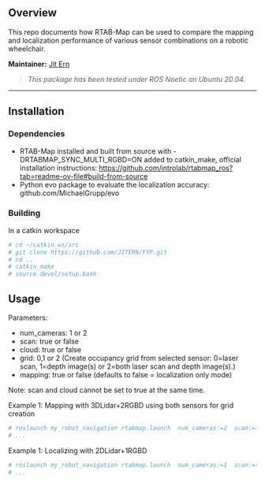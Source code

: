 ## Overview

This repo documents how RTAB-Map can be used to compare the mapping and localization performance of various sensor combinations on a robotic wheelchair.

**Maintainer:** [Jit Ern](limjitern@gmail.com)

> *This package has been tested under ROS Noetic on Ubuntu 20.04.*

---

## Installation

### Dependencies

- RTAB-Map installed and built from source with -DRTABMAP_SYNC_MULTI_RGBD=ON added to catkin_make, official installation instructions: https://github.com/introlab/rtabmap_ros?tab=readme-ov-file#build-from-source
- Python evo package to evaluate the localization accuracy: github.com/MichaelGrupp/evo
  
### Building

In a catkin workspace
```bash
# cd ~/catkin_ws/src
# git clone https://github.com/JITERN/FYP.git
# cd ..
# catkin_make
# source devel/setup.bash
```

## Usage

Parameters:
- num_cameras: 1 or 2
- scan: true or false
- cloud: true or false
- grid: 0,1 or 2 (Create occupancy grid from selected sensor: 0=laser scan, 1=depth image(s) or 2=both laser scan and depth image(s).)
- mapping: true or false (defaults to false = localization only mode)

Note: scan and cloud cannot be set to true at the same time.

Example 1: Mapping with 3DLidar+2RGBD using both sensors for grid creation
```bash
# roslaunch my_robot_navigation rtabmap.launch	num_cameras:=2	scan:=false	cloud:=true	grid_sensor:=2	mapping:=true
# ...
```
Example 1: Localizing with 2DLidar+1RGBD
```bash
# roslaunch my_robot_navigation rtabmap.launch	num_cameras:=1	scan:=true	cloud:=false	grid_sensor:=2 
# ...
```
